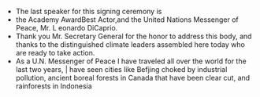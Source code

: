 - The last speaker for this signing ceremony is
- the Academy AwardBest Actor,and the United Nations Messenger of Peace, Mr. L eonardo DiCaprio.
- Thank you Mr. Secretary General for the honor to address this body, and thanks to the distinguished climate leaders assembled here today who are ready to take action.
- As a U.N. Messenger of Peace I have traveled all over the world for the last two years, | have seen cities like Befjing choked by industrial pollution, ancient boreal forests in Canada that have been clear cut, and rainforests in Indonesia